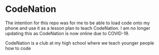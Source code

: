 # CodeNation
The intention for this repo was for me to be able to load code onto my phone and use it as a lesson plan to teach CodeNation. I am no longer updating this as CodeNation is now online due to COVID-19.

CodeNation is a club at my high school where we teach younger people how to code
